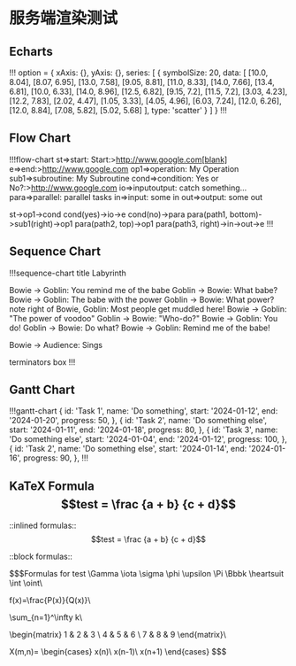 # 服务端渲染测试

## Echarts

!!!
option = {
    xAxis: {},
    yAxis: {},
    series: [
        {
        symbolSize: 20,
        data: [
            [10.0, 8.04],
            [8.07, 6.95],
            [13.0, 7.58],
            [9.05, 8.81],
            [11.0, 8.33],
            [14.0, 7.66],
            [13.4, 6.81],
            [10.0, 6.33],
            [14.0, 8.96],
            [12.5, 6.82],
            [9.15, 7.2],
            [11.5, 7.2],
            [3.03, 4.23],
            [12.2, 7.83],
            [2.02, 4.47],
            [1.05, 3.33],
            [4.05, 4.96],
            [6.03, 7.24],
            [12.0, 6.26],
            [12.0, 8.84],
            [7.08, 5.82],
            [5.02, 5.68]
        ],
        type: 'scatter'
        }
    ]
}
!!!

## Flow Chart

!!!flow-chart
st=>start: Start:>http://www.google.com[blank]
e=>end:>http://www.google.com
op1=>operation: My Operation
sub1=>subroutine: My Subroutine
cond=>condition: Yes
or No?:>http://www.google.com
io=>inputoutput: catch something...
para=>parallel: parallel tasks
in=>input: some in
out=>output: some out

st->op1->cond
cond(yes)->io->e
cond(no)->para
para(path1, bottom)->sub1(right)->op1
para(path2, top)->op1
para(path3, right)->in->out->e
!!!

## Sequence Chart

!!!sequence-chart
title Labyrinth

Bowie -> Goblin: You remind me of the babe
Goblin -> Bowie: What babe?
Bowie -> Goblin: The babe with the power
Goblin -> Bowie: What power?
note right of Bowie, Goblin: Most people get muddled here!
Bowie -> Goblin: "The power of voodoo"
Goblin -> Bowie: "Who-do?"
Bowie -> Goblin: You do!
Goblin -> Bowie: Do what?
Bowie -> Goblin: Remind me of the babe!

Bowie -> Audience: Sings

terminators box
!!!

## Gantt Chart

!!!gantt-chart
{
    id: 'Task 1',
    name: 'Do something',
    start: '2024-01-12',
    end: '2024-01-20',
    progress: 50,
},
{
    id: 'Task 2',
    name: 'Do something else',
    start: '2024-01-11',
    end: '2024-01-18',
    progress: 80,
},
{
    id: 'Task 3',
    name: 'Do something else',
    start: '2024-01-04',
    end: '2024-01-12',
    progress: 100,
},
{
    id: 'Task 2',
    name: 'Do something else',
    start: '2024-01-14',
    end: '2024-01-16',
    progress: 90,
},
!!!

## KaTeX Formula $$test = \frac {a + b} {c + d}$$

::inlined formulas:: $$test = \frac {a + b} {c + d}$$

::block formulas::

$$$Formulas for test
\Gamma \iota \sigma \phi \upsilon \Pi \Bbbk \heartsuit \int \oint\\

f(x)=\frac{P(x)}{Q(x)}\\

\sum_{n=1}^\infty k\\

\begin{matrix}
1 & 2 & 3 \\
4 & 5 & 6 \\
7 & 8 & 9
\end{matrix}\\

X(m,n)=
\begin{cases}
x(n)\\
x(n-1)\\
x(n+1)
\end{cases}
$$$

